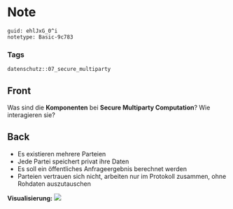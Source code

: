 # Note
```
guid: ehlJxG_0^i
notetype: Basic-9c783
```

### Tags
```
datenschutz::07_secure_multiparty
```

## Front
Was sind die <b>Komponenten</b> bei <b>Secure Multiparty
Computation</b>? Wie interagieren sie?

## Back
<ul>
  <li>Es existieren mehrere Parteien
  <li>Jede Partei speichert privat ihre Daten
  <li>Es soll ein öffentliches Anfrageergebnis berechnet werden
  <li>Parteien vertrauen sich nicht, arbeiten nur im Protokoll
  zusammen, ohne Rohdaten auszutauschen
</ul><b>Visualisierung:</b> <img src="paste-6858d29350a6cdbdcef0a79e3767a5069c2cd4b6.jpg">
